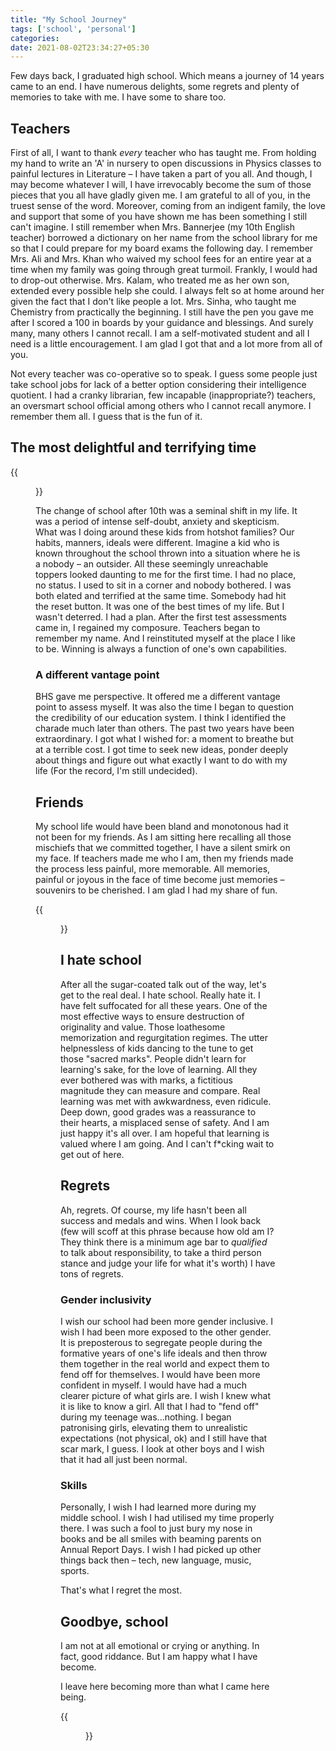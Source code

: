 ```yaml
---
title: "My School Journey"
tags: ['school', 'personal']
categories: 
date: 2021-08-02T23:34:27+05:30
---
```


Few days back, I graduated high school. Which means a journey of 14 years came to an end. I have numerous delights, some regrets and plenty of memories to take with me. I have some to share too.  

## Teachers   

First of all, I want to thank _every_ teacher who has taught me. From holding my hand to write an 'A' in nursery to open discussions in Physics classes to painful lectures in Literature &ndash; I have taken a part of you all. And though, I may become whatever I will, I have irrevocably become the sum of those pieces that you all have gladly given me. I am grateful to all of you, in the truest sense of the word. Moreover, coming from an indigent family, the love and support that some of you have shown me has been something I still can't imagine. I still remember when Mrs. Bannerjee (my 10th English teacher) borrowed a dictionary on her name from the school library for me so that I could prepare for my board exams the following day. I remember Mrs. Ali and Mrs. Khan who waived my school fees for an entire year at a time when my family was going through great turmoil. Frankly, I would had to drop-out otherwise. Mrs. Kalam, who treated me as her own son, extended every possible help she could. I always felt so at home around her given the fact that I don't like people a lot. Mrs. Sinha, who taught me Chemistry from practically the beginning. I still have the pen you gave me after I scored a 100 in boards by your guidance and blessings. And surely many, many others I cannot recall. I am a self-motivated student and all I need is a little encouragement. I am glad I got that and a lot more from all of you.       

Not every teacher was co-operative so to speak. I guess some people just take school jobs for lack of a better option considering their intelligence quotient. I had a cranky librarian, few incapable (inappropriate?) teachers, an oversmart school official among others who I cannot recall anymore. I remember them all. I guess that is the fun of it.  

## The most delightful and terrifying time  



{{<figure src="/img/my-school-journey/0.jpeg" width="300px" caption="Birla High School, Kolkata. Picture: David">}}

The change of school after 10th was a seminal shift in my life. It was a period of intense self-doubt, anxiety and skepticism. What was I doing around these kids from hotshot families? Our habits, manners, ideals were different. Imagine a kid who is known throughout the school thrown into a situation where he is a nobody &ndash; an outsider. All these seemingly unreachable toppers looked daunting to me for the first time. I had no place, no status. I used to sit in a corner and nobody bothered. I was both elated and terrified at the same time. Somebody had hit the reset button. It was one of the best times of my life. But I wasn't deterred. I had a plan. After the first test assessments came in, I regained my composure. Teachers began to remember my name. And I reinstituted myself at the place I like to be. Winning is always a function of one's own capabilities.  


### A different vantage point   

BHS gave me perspective. It offered me a different vantage point to assess myself. It was also the time I began to question the credibility of our education system. I think I identified the charade much later than others. The past two years have been extraordinary. I got what I wished for: a moment to breathe but at a terrible cost. I got time to seek new ideas, ponder deeply about things and figure out what exactly I want to do with my life (For the record, I'm still undecided).   

## Friends  

My school life would have been bland and monotonous had it not been for my friends. As I am sitting here recalling all those mischiefs that we committed together, I have a silent smirk on my face. If teachers made me who I am, then my friends made the process less painful, more memorable. All memories, painful or joyous in the face of time become just memories &ndash; souvenirs to be cherished. I am glad I had my share of fun. 

{{<figure src="/img/my-school-journey/1.jpg" caption="School Picnic, 2020.">}}


## I hate school 

After all the sugar-coated talk out of the way, let's get to the real deal. I hate school. Really hate it. I have felt suffocated for all these years. One of the most effective ways to ensure destruction of originality and value. Those loathesome memorization and regurgitation regimes. The utter helpnessless of kids dancing to the tune to get those "sacred marks". People didn't learn for learning's sake, for the love of learning. All they ever bothered was with marks, a fictitious magnitude they can measure and compare. Real learning was met with awkwardness, even ridicule. Deep down, good grades was a reassurance to their hearts, a misplaced sense of safety. And I am just happy it's all over. I am hopeful that learning is valued where I am going. And I can't f*cking wait to get out of here.    

## Regrets   

Ah, regrets. Of course, my life hasn't been all success and medals and wins. When I look back (few will scoff at this phrase because how old am I? They think there is a minimum age bar to _qualified_ to talk about responsibility, to take a third person stance and judge your life for what it's worth) I have tons of regrets.  


### Gender inclusivity  
I wish our school had been more gender inclusive. I wish I had been more exposed to the other gender. It is preposterous to segregate people during the formative years of one's life ideals and then throw them together in the real world and expect them to fend off for themselves. I would have been more confident in myself. I would have had a much clearer picture of what girls are. I wish I knew what it is like to know a girl. All that I had to "fend off" during my teenage was...nothing. I began patronising girls, elevating them to unrealistic expectations (not physical, ok) and I still have that scar mark, I guess. I look at other boys and I wish that it had all just been normal.   

### Skills  

Personally, I wish I had learned more during my middle school. I wish I had utilised my time properly there. I was such a fool to just bury my nose in books and be all smiles with beaming parents on Annual Report Days. I wish I had picked up other things back then &ndash; tech, new language, music, sports.  

That's what I regret the most.   

## Goodbye, school  

I am not at all emotional or crying or anything. In fact, good riddance. But I am happy what I have become.  

I leave here becoming more than what I came here being.  

{{<figure src="/img/my-school-journey/2.jpeg" caption="Batch of 2020-21, BHS">}}